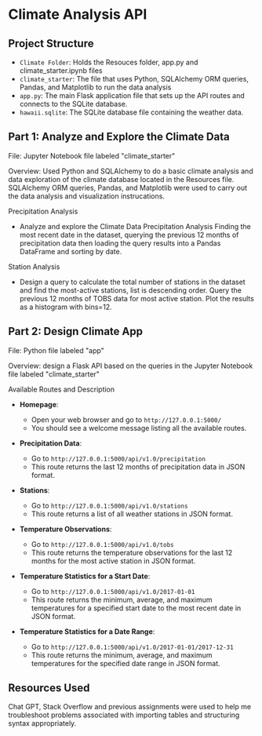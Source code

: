 # Climate Analysis API

## Project Structure

- `Climate Folder`: Holds the Resouces folder, app.py and climate_starter.ipynb files
- `climate_starter`: The file that uses Python, SQLAlchemy ORM queries, Pandas, and Matplotlib to run the data analysis
- `app.py`: The main Flask application file that sets up the API routes and connects to the SQLite database.
- `hawaii.sqlite`: The SQLite database file containing the weather data.
  
## Part 1: Analyze and Explore the Climate Data

File: Jupyter Notebook file labeled "climate_starter"

Overview: Used Python and SQLAlchemy to do a basic climate analysis and data exploration of the climate database located in the Resources file. SQLAlchemy ORM queries, Pandas, and Matplotlib were used to carry out the data analysis and visualization instrucations. 

Precipitation Analysis
- Analyze and explore the Climate Data Precipitation Analysis Finding the most recent date in the dataset, querying the previous 12 months of precipitation data then loading the query results into a Pandas DataFrame and sorting by date.

Station Analysis
- Design a query to calculate the total number of stations in the dataset and find the most-active stations, list is descending order. Query the previous 12 months of TOBS data for most active station. Plot the results as a histogram with bins=12.

## Part 2: Design Climate App

File: Python file labeled "app"

Overview: design a Flask API based on the queries in the Jupyter Notebook file labeled "climate_starter"

Available Routes and Description

- **Homepage**:
  - Open your web browser and go to `http://127.0.0.1:5000/`
  - You should see a welcome message listing all the available routes.

- **Precipitation Data**:
  - Go to `http://127.0.0.1:5000/api/v1.0/precipitation`
  - This route returns the last 12 months of precipitation data in JSON format.

- **Stations**:
  - Go to `http://127.0.0.1:5000/api/v1.0/stations`
  - This route returns a list of all weather stations in JSON format.

- **Temperature Observations**:
  - Go to `http://127.0.0.1:5000/api/v1.0/tobs`
  - This route returns the temperature observations for the last 12 months for the most active station in JSON format.

- **Temperature Statistics for a Start Date**:
  - Go to `http://127.0.0.1:5000/api/v1.0/2017-01-01`
  - This route returns the minimum, average, and maximum temperatures for a specified start date to the most recent date in JSON format.

- **Temperature Statistics for a Date Range**:
  - Go to `http://127.0.0.1:5000/api/v1.0/2017-01-01/2017-12-31`
  - This route returns the minimum, average, and maximum temperatures for the specified date range in JSON format.

## Resources Used
Chat GPT, Stack Overflow and previous assignments were used to help me troubleshoot problems associated with importing tables and structuring syntax appropriately.

